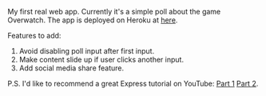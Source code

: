 My first real web app. Currently it's a simple poll about the game Overwatch. The app is deployed on Heroku at [here](https://apoll.herokuapp.com/).

Features to add:

1. Avoid disabling poll input after first input.
2. Make content slide up if user clicks another input.
3. Add social media share feature.

P.S. I'd like to recommend a great Express tutorial on YouTube: [Part 1](https://www.youtube.com/watch?v=NALxjuyRXaE) [Part 2](https://www.youtube.com/watch?v=TVrfhONc8Jw).
